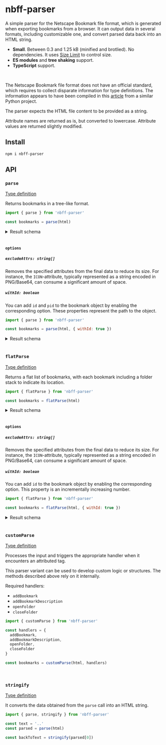 # nbff-parser

A simple parser for the Netscape Bookmark file format, which is generated when exporting bookmarks from a browser. It can output data in several formats, including customizable one, and convert parsed data back into an HTML string.

- **Small**. Between 0.3 and 1.25 kB (minified and brotlied). No dependencies. It uses [Size Limit](https://github.com/ai/size-limit) to control size.
- **ES modules** and **tree shaking** support.
- **TypeScript** support.

<br/>

The Netscape Bookmark file format does not have an official standard, which requires to collect disparate information for type definitions. The information appears to have been compiled in this [article](https://github.com/FlyingWolFox/Netscape-Bookmarks-File-Parser/wiki/Netscape-Bookmarks-File-Format) from a similar Python project.

The parser expects the HTML file content to be provided as a string.

Attribute names are returned as is, but converted to lowercase. Attribute values are returned slightly modified.

## Install

```sh
npm i nbff-parser
```

## API

### `parse`

[Type definition](./types/parse.d.ts)

Returns bookmarks in a tree-like format.

```js
import { parse } from 'nbff-parser'

const bookmarks = parse(html)
```

<details>
<summary>Result schema</summary>

```json
[
  {
    "title": "Folder",
    "items": [
      {
        "title": "Bookmark"
      },
      {
        "title": "Nested Folder",
        "items": [
          {
            "title": "Another Bookmark"
          }
        ]
      }
    ]
  }
]
```

</details>
<br/>

#### `options`

##### `excludeAttrs: string[]`

Removes the specified attributes from the final data to reduce its size. For instance, the `ICON`-attribute, typically represented as a string encoded in PNG/Base64, can consume a significant amount of space.

##### `withId: boolean`

You can add `id` and `pid` to the bookmark object by enabling the corresponding option. These properties represent the path to the object.

```js
import { parse } from 'nbff-parser'

const bookmarks = parse(html, { withId: true })
```

<details>
<summary>Result schema</summary>

```json
[
  {
    "id": "0",
    "title": "Folder",
    "items": [
      {
        "id": "0.0",
        "pid": "0",
        "title": "Bookmark"
      },
      {
        "id": "0.1",
        "pid": "0",
        "title": "Nested Folder",
        "items": [
          {
            "id": "0.1.0",
            "pid": "0.1",
            "title": "Another Bookmark"
          }
        ]
      }
    ]
  }
]
```

</details>
<br/>

### `flatParse`

[Type definition](./types/flat-parse.d.ts)

Returns a flat list of bookmarks, with each bookmark including a folder stack to indicate its location.

```js
import { flatParse } from 'nbff-parser'

const bookmarks = flatParse(html)
```

<details>
<summary>Result schema</summary>

```json
[
  {
    "title": "Bookmark",
    "folder": [
      {
        "title": "Folder"
      }
    ]
  },
  {
    "title": "Another Bookmark",
    "folder": [
      {
        "title": "Folder"
      }
      {
        "title": "Nested Folder",
      },
    ]
  }
]
```

</details>
<br/>

#### `options`

##### `excludeAttrs: string[]`

Removes the specified attributes from the final data to reduce its size. For instance, the `ICON`-attribute, typically represented as a string encoded in PNG/Base64, can consume a significant amount of space.

##### `withId: boolean`

You can add `id` to the bookmark object by enabling the corresponding option. This property is an incrementally increasing number.

```js
import { flatParse } from 'nbff-parser'

const bookmarks = flatParse(html, { withId: true })
```

<details>
<summary>Result schema</summary>

```json
[
  {
    "id": 1,
    "title": "Bookmark",
    "folder": [
      {
        "id": 0,
        "title": "Folder"
      }
    ]
  },
  {
    "id": 4,
    "title": "Another Bookmark",
    "folder": [
      {
        "id": 2,
        "title": "Folder"
      }
      {
        "id": 3,
        "title": "Nested Folder",
      },
    ]
  }
]
```

</details>
<br/>

### `customParse`

[Type definition](./types/custom-parse.d.ts)

Processes the input and triggers the appropriate handler when it encounters an attributed tag.

This parser variant can be used to develop custom logic or structures. The methods described above rely on it internally.

Required handlers:

- `addBookmark`
- `addBookmarkDescription`
- `openFolder`
- `closeFolder`

```js
import { customParse } from 'nbff-parser'

const handlers = {
  addBookmark,
  addBookmarkDescription,
  openFolder,
  closeFolder
}

const bookmarks = customParse(html, handlers)
```

<br/>

### `stringify`

[Type definition](./types/stringify.d.ts)

It converts the data obtained from the `parse` call into an HTML string.

```js
import { parse, stringify } from 'nbff-parser'

const text = '..'
const parsed = parse(html)

const backToText = stringify(parsed[0])
```
